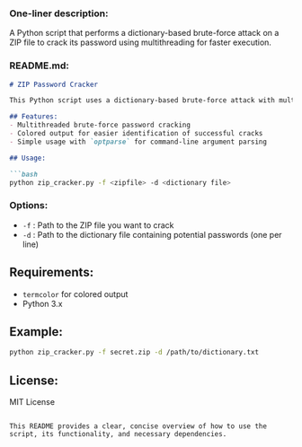 ### One-liner description:
A Python script that performs a dictionary-based brute-force attack on a ZIP file to crack its password using multithreading for faster execution.

### README.md:

```markdown
# ZIP Password Cracker

This Python script uses a dictionary-based brute-force attack with multithreading to crack the password of a ZIP file. It attempts each word from the provided dictionary file and extracts the ZIP file when the correct password is found.

## Features:
- Multithreaded brute-force password cracking
- Colored output for easier identification of successful cracks
- Simple usage with `optparse` for command-line argument parsing

## Usage:

```bash
python zip_cracker.py -f <zipfile> -d <dictionary file>
```

### Options:
- `-f` : Path to the ZIP file you want to crack
- `-d` : Path to the dictionary file containing potential passwords (one per line)

## Requirements:
- `termcolor` for colored output
- Python 3.x

## Example:

```bash
python zip_cracker.py -f secret.zip -d /path/to/dictionary.txt
```

## License:
MIT License
```

This README provides a clear, concise overview of how to use the script, its functionality, and necessary dependencies.
